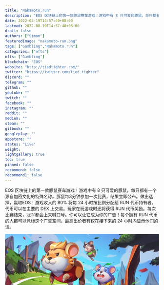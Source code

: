 ```yaml
---
title: "Nakamoto.run"
description: "EOS 区块链上的第一款豚鼠赛车游戏！游戏中有 8 只可爱的豚鼠，每只都有一个源自加密文化的特殊名称。豚鼠每3分钟参加一次比赛，结果立即公布。"
date: 2022-08-19T14:57:40+08:00
lastmod: 2022-08-19T14:57:40+08:00
draft: false
authors: ["Simon"]
featuredImage: "nakamoto-run.png"
tags: ["Gambling","Nakamoto.run"]
categories: ["nfts"]
nfts: ["Gambling"]
blockchain: "EOS"
website: "http://tiedtighter.com/"
twitter: "https://twitter.com/tied_tighter"
discord: ""
telegram: ""
github: ""
youtube: ""
twitch: ""
facebook: ""
instagram: ""
reddit: ""
medium: ""
steam: ""
gitbook: ""
googleplay: ""
appstore: ""
status: "Live"
weight: 
lightgallery: true
toc: true
pinned: false
recommend: false
recommend1: false
---
```

EOS 区块链上的第一款豚鼠赛车游戏！游戏中有 8 只可爱的豚鼠，每只都有一个源自加密文化的特殊名称。豚鼠每3分钟参加一次比赛，结果立即公布。做出选择，赢取EOS！游戏收入的 80% 将每 24 小时按比例分配给 RUN 代币持有者。代币可以在主要的 DEX 上交易。玩家在玩游戏时还将获得 RUN 代币奖励。每次比赛结束，冠军都会上来喊口号。你可以让它成为你的广告！每个拥有 RUN 代币的人都可以竞标这个广告空间。最高出价者有权在接下来的 24 小时内显示他们的话。

![配图](10854760.jpg)


